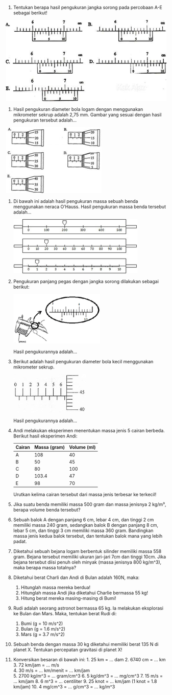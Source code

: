 1. Tentukan berapa hasil pengukuran jangka sorong pada percobaan A-E sebagai berikut!

![Untitled](./UAS/Untitled.png)

1. Hasil pengukuran diameter bola logam dengan menggunakan mikrometer sekrup adalah 2,75 mm. Gambar yang sesuai dengan hasil pengukuran tersebut adalah…

![Untitled](./UAS/Untitled%201.png)

1. Di bawah ini adalah hasil pengukuran massa sebuah benda menggunakan neraca O’Hauss. Hasil pengukuran massa benda tersebut adalah…
    
    ![neraca-ohauss.jpg](./UAS/neraca-ohauss.jpg)
    
2. Pengukuran panjang pegas dengan jangka sorong dilakukan sebagai berikut:
    
    ![4.jpg](./UAS/4.jpg)
    
    Hasil pengukurannya adalah…
    
3. Berikut adalah hasil pengukuran diameter bola kecil menggunakan mikrometer sekrup.
    
    ![un-2013.jpg](./UAS/un-2013.jpg)
    
    Hasil pengukurannya adalah…
    
4. Andi melakukan eksperimen menentukan massa jenis 5 cairan berbeda. Berikut hasil eksperimen Andi:
    
    
    | Cairan | Massa (gram) | Volume (ml) |
    | --- | --- | --- |
    | A | 108 | 40 |
    | B | 50 | 45 |
    | C | 80 | 100 |
    | D | 103.4 | 47 |
    | E | 98 | 70 |
    
    Urutkan kelima cairan tersebut dari massa jenis terbesar ke terkecil!
    
5.  Jika suatu benda memiliki massa 500 gram dan massa jenisnya 2 kg/m³, berapa volume benda tersebut?
6. Sebuah balok A dengan panjang 6 cm, lebar 4 cm, dan tinggi 2 cm memiliki massa 240 gram, sedangkan balok B dengan panjang 8 cm, lebar 5 cm, dan tinggi 3 cm memiliki massa 360 gram. Bandingkan massa jenis kedua balok tersebut, dan tentukan balok mana yang lebih padat.
7. Diketahui sebuah bejana logam berbentuk silinder memiliki massa 558 gram. Bejana tersebut memiliki ukuran jari-jari 7cm dan tinggi 10cm. Jika bejana tersebut diisi penuh oleh minyak (massa jenisnya 800 kg/m^3), maka berapa massa totalnya?
8. Diketahui berat Charli dan Andi di Bulan adalah 160N, maka:
    1. Hitunglah massa mereka berdua!
    2. Hitunglah massa Andi jika diketahui Charlie bermassa 55 kg!
    3. Hitung berat mereka masing-masing di Bumi!
9. Rudi adalah seorang astronot bermassa 65 kg. Ia melakukan eksplorasi ke Bulan dan Mars. Maka, tentukan berat Rudi di:
    1. Bumi (g = 10 m/s^2)
    2. Bulan (g = 1.6 m/s^2)
    3. Mars (g = 3.7 m/s^2)
10. Sebuah benda dengan massa 30 kg diketahui memiliki berat 135 N di planet X. Tentukan percepatan gravitasi di planet X!
11.  Konversikan besaran di bawah ini:
    1. 25 km = … dam
    2. 6740 cm = … km
    3. 72 km/jam = … m/s  
    4. 30 m/s = … km/menit = … km/jam  
    5. 2700 kg/m^3 = … gram/cm^3
    6. 5 kg/dm^3 = … mg/cm^3
    7. 15 m/s = … km/jam
    8. 6 m^3 = … centiliter
    9. 25 knot = … km/jam (1 knot = 1.8 km/jam) 
    10. 4 mg/cm^3 = … g/cm^3 = … kg/m^3